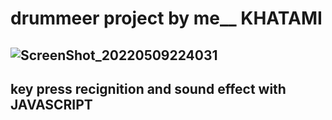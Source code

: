 # drummeer project by me__ KHATAMI
## ![ScreenShot_20220509224031](https://user-images.githubusercontent.com/67198296/167457148-78f27dbb-101f-4535-95b8-3801dfa6de29.png)

## key press recignition and sound effect with JAVASCRIPT
